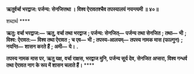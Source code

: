 **ऋतुर्वर्चा भरद्वाज: पर्जन्य: सेनजित्तथा ।** **विश्व ऐरावतश्चैव तपस्यालयं नयन्त्यमी ॥ ४०॥** 

शब्दार्थ **** 

**ऋतु: वर्चा भरद्वाज:—** **ऋतु, वर्चा तथा भरद्वाज** **; पर्जन्य: सेनजित्—** **पर्जन्य तथा सेनजित** **; तथा—** **भी** **; विश्व: ऐरावत:—** **विश्व तथा ऐरावत** **; च एव—** **भी** **; तपस्य-आलयम्—** **तपस्य नामक मास (फाल्गुन)** **; नयन्ति—** **शासन करते हैं** **; अमी—** **ये।** **.** 

**तपस्य नामक मास पर, ऋतु यक्ष, वर्चा राक्षस, भरद्वाज मुनि, पर्जन्य सूर्य देव, सेनजित** **अप्सरा, विश्व गन्धर्व तथा ऐरावत नाग के रूप में शासन चलाते हैं।** **** 